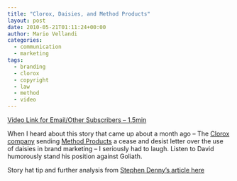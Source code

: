 ```yaml
---
title: "Clorox, Daisies, and Method Products"
layout: post
date: 2010-05-21T01:11:24+00:00
author: Mario Vellandi
categories:
  - communication
  - marketing
tags:
  - branding
  - clorox
  - copyright
  - law
  - method
  - video
---
```

[Video Link for Email/Other Subscribers &#8211; 1.5min](http://www.youtube.com/watch?v=Frp0qnt7U_0)

When I heard about this story that came up about a month ago &#8211; The [Clorox company](http://www.thecloroxcompany.com/) sending [Method Products](http://www.methodhome.com/) a cease and desist letter over the use of daisies in brand marketing &#8211; I seriously had to laugh. Listen to David humorously stand his position against Goliath.

Story hat tip and further analysis from [Stephen Denny&#8217;s article here](http://www.stephendenny.com/2010/05/method-mother-earth-and-the-court-of-popular-opinion/)
